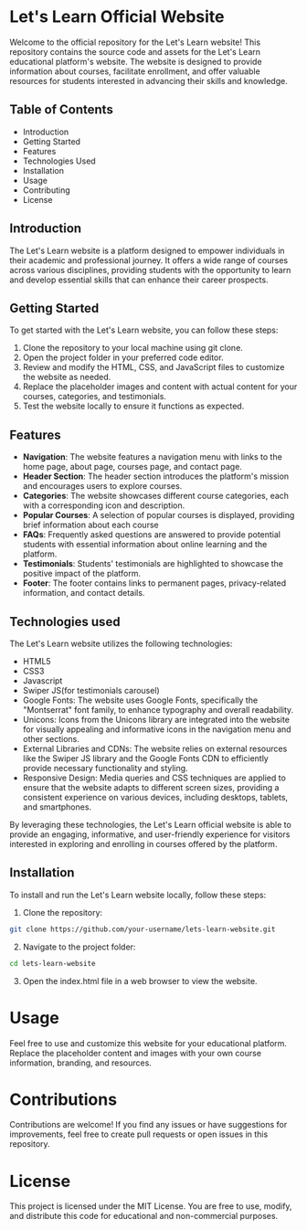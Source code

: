 # **Let's Learn Official Website**

Welcome to the official repository for the Let's Learn website! This repository contains the source code and assets for the Let's Learn educational platform's website. The website is designed to provide information about courses, facilitate enrollment, and offer valuable resources for students interested in advancing their skills and knowledge.

## Table of Contents

- Introduction
- Getting Started
- Features
- Technologies Used
- Installation
- Usage
- Contributing
- License


## Introduction

The Let's Learn website is a platform designed to empower individuals in their academic and professional journey. It offers a wide range of courses across various disciplines, providing students with the opportunity to learn and develop essential skills that can enhance their career prospects.

## Getting Started

To get started with the Let's Learn website, you can follow these steps:

1. Clone the repository to your local machine using git clone.
2. Open the project folder in your preferred code editor.
3. Review and modify the HTML, CSS, and JavaScript files to customize the website as needed.
4. Replace the placeholder images and content with actual content for your courses, categories, and testimonials.
5. Test the website locally to ensure it functions as expected.


## Features

- **Navigation**: The website features a navigation menu with links to the home page, about page, courses page, and contact page.
- **Header Section**: The header section introduces the platform's mission and encourages users to explore courses.
- **Categories**: The website showcases different course categories, each with a corresponding icon and description.
- **Popular Courses**: A selection of popular courses is displayed, providing brief information about each course
- **FAQs**: Frequently asked questions are answered to provide potential students with essential information about online learning and the platform.
- **Testimonials**: Students' testimonials are highlighted to showcase the positive impact of the platform.
- **Footer**: The footer contains links to permanent pages, privacy-related information, and contact details.


## Technologies used 

The Let's Learn website utilizes the following technologies:

- HTML5 
- CSS3
- Javascript
- Swiper JS(for testimonials carousel)
- Google Fonts: The website uses Google Fonts, specifically the "Montserrat" font family, to enhance typography and overall readability.
- Unicons: Icons from the Unicons library are integrated into the website for visually appealing and informative icons in the navigation menu and other sections.
- External Libraries and CDNs: The website relies on external resources like the Swiper JS library and the Google Fonts CDN to efficiently provide necessary functionality and styling.
- Responsive Design: Media queries and CSS techniques are applied to ensure that the website adapts to different screen sizes, providing a consistent experience on various devices, including desktops, tablets, and smartphones.

By leveraging these technologies, the Let's Learn official website is able to provide an engaging, informative, and user-friendly experience for visitors interested in exploring and enrolling in courses offered by the platform.

## Installation

To install and run the Let's Learn website locally, follow these steps:

1. Clone the repository:
```bash
git clone https://github.com/your-username/lets-learn-website.git
```

2. Navigate to the project folder:
 ```bash
cd lets-learn-website
```

3. Open the index.html file in a web browser to view the website.


# Usage

Feel free to use and customize this website for your educational platform. Replace the placeholder content and images with your own course information, branding, and resources.

# Contributions

Contributions are welcome! If you find any issues or have suggestions for improvements, feel free to create pull requests or open issues in this repository.

# License

This project is licensed under the MIT License. You are free to use, modify, and distribute this code for educational and non-commercial purposes.